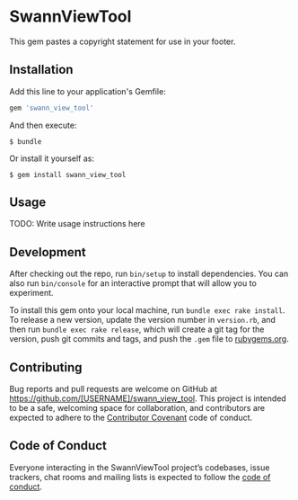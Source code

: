 # SwannViewTool

This gem pastes a copyright statement for use in your footer.

## Installation

Add this line to your application's Gemfile:

```ruby
gem 'swann_view_tool'
```

And then execute:

    $ bundle

Or install it yourself as:

    $ gem install swann_view_tool

## Usage

TODO: Write usage instructions here

## Development

After checking out the repo, run `bin/setup` to install dependencies. You can also run `bin/console` for an interactive prompt that will allow you to experiment.

To install this gem onto your local machine, run `bundle exec rake install`. To release a new version, update the version number in `version.rb`, and then run `bundle exec rake release`, which will create a git tag for the version, push git commits and tags, and push the `.gem` file to [rubygems.org](https://rubygems.org).

## Contributing

Bug reports and pull requests are welcome on GitHub at https://github.com/[USERNAME]/swann_view_tool. This project is intended to be a safe, welcoming space for collaboration, and contributors are expected to adhere to the [Contributor Covenant](http://contributor-covenant.org) code of conduct.

## Code of Conduct

Everyone interacting in the SwannViewTool project’s codebases, issue trackers, chat rooms and mailing lists is expected to follow the [code of conduct](https://github.com/[USERNAME]/swann_view_tool/blob/master/CODE_OF_CONDUCT.md).
